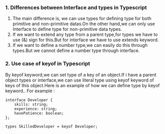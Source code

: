 ### 1. Differences between Interface and types in Typescript

1. The main difference is, we can use types for defining type for both primitive and non-primitive datas.On the other hand,we can only use Interface to define type for non-primitive data types.
2. If we want to extend any type from a parent type,for types we have to use (&) sign for this.But for interface we have to use extends keyword.
3. If we want to define a number type,we can easily do this through types.But we cannot define a number type through interface.


### 2. Use case of keyof in Typescript
By keyof keyword,we can set type of a key of an object.If i have a parent object types or interface,we can use literal type using keyof keyword of keys of this object.Here is an example of how we can define type by keyof keyword..
For example : 

    interface Developer {
        skills: string;
        experience: string;
        havePatience: boolean;
    };

    types SkilledDeveloper = keyof Developer;

